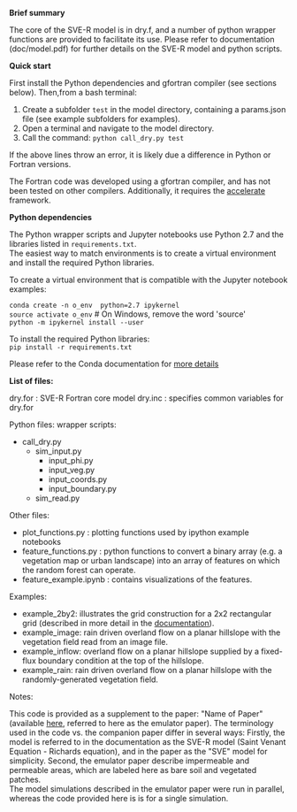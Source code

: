 __Brief summary__

The core of the SVE-R model is in dry.f, and a number of python wrapper functions are provided to facilitate its use.  Please refer to documentation (doc/model.pdf) for further details on the SVE-R model and python scripts.

__Quick start__

First install the Python dependencies and gfortran compiler (see sections below).  Then,from a bash terminal: 

1. Create a subfolder `test` in the model directory, containing a params.json file (see example subfolders for examples).  
2. Open a terminal and navigate to the model directory.
3. Call the command: `python call_dry.py test`

If the above lines throw an error, it is likely due a difference in Python or Fortran versions.

The Fortran code was developed using a gfortran compiler, and has not been tested on other compilers.  Additionally, it requires the [accelerate](https://sites.ualberta.ca/~kbeach/lapack.html "Title") framework.

__Python dependencies__

The Python wrapper scripts and Jupyter notebooks use Python 2.7 and the libraries listed in `requirements.txt`.  
The easiest way to match environments is to create a virtual environment and install the required Python libraries.

To create a virtual environment that is compatible with the Jupyter notebook examples:

`conda create -n o_env  python=2.7 ipykernel`  
`source activate o_env`    # On Windows, remove the word 'source'   
`python -m ipykernel install --user`  

To install the required Python libraries:  
  `pip install -r requirements.txt` 

Please refer to the Conda documentation for [more details](https://ipython.readthedocs.io/en/stable/install/kernel_install.html "Title")


__List of files:__

dry.for  : SVE-R Fortran core model
dry.inc  : specifies common variables for dry.for


Python files:
wrapper scripts:
* call\_dry.py
   * sim\_input.py
      * input\_phi.py
      * input\_veg.py
      * input\_coords.py
      * input\_boundary.py
   * sim\_read.py


Other files:
- plot\_functions.py  : plotting functions used by ipython example notebooks
- feature\_functions.py : python functions to convert a binary array (e.g. a vegetation map or urban landscape) into an array of features on which the random forest can operate.
- feature\_example.ipynb : contains visualizations of the features.

Examples: 
* example\_2by2:  illustrates the grid construction for a 2x2 rectangular grid (described in more detail in the 
 [documentation](https://github.com/octavia-crompton/SVE-R/blob/master/doc/model.pdf "Title")).
* example\_image: rain driven overland flow on a planar hillslope with the vegetation field read from an image file.
* example\_inflow: overland flow on a planar hillslope supplied by a fixed-flux boundary condition at the top of the hillslope.   
* example\_rain:  rain driven overland flow on a planar hillslope with the randomly-generated vegetation field.

Notes:
 
This code is provided as a supplement to the paper: "Name of Paper" (available 
 [here](http://example.com "Title"), referred to here as the emulator paper).
 The terminology used in the code vs. the companion paper differ in several ways:
Firstly, the model is referred to in the documentation as the SVE-R model (Saint Venant Equation - Richards equation), and in the paper as the "SVE" model for simplicity. 
Second, the emulator paper describe impermeable and permeable areas, which are labeled here as bare soil and vegetated patches.  
The model simulations described in the emulator paper were run in parallel, whereas the code provided here is is for a single simulation.

